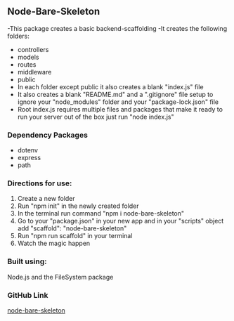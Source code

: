 ## Node-Bare-Skeleton
-This package creates a basic backend-scaffolding
-It creates the following folders:
- controllers
- models 
- routes
- middleware
- public
- In each folder except public it also creates a blank "index.js" file
- It also creates a blank "README.md" and a ".gitignore" file setup to ignore your "node_modules" folder and your "package-lock.json" file
- Root index.js requires multiple files and packages that make it ready to run your server out of the box just run "node index.js"

### Dependency Packages
- dotenv
- express
- path

### Directions for use:
1. Create a new folder
2. Run "npm init" in the newly created folder
3. In the terminal run command "npm i node-bare-skeleton"
4. Go to your "package.json" in your new app and
in your "scripts" object  add "scaffold": "node-bare-skeleton"
5. Run "npm run scaffold" in your terminal
6. Watch the magic happen

### Built using:
Node.js and the FileSystem package

### GitHub Link
[node-bare-skeleton](https://github.com/oghusky/node-bare-skeleton)
